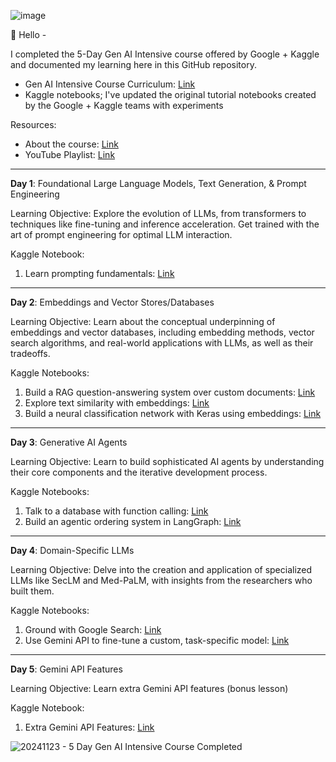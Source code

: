 ![image](https://github.com/user-attachments/assets/6bbbc492-345f-4627-9c4e-93ae4268c76f)

👋 Hello - 

I completed the 5-Day Gen AI Intensive course offered by Google + Kaggle and documented my learning here in this GitHub repository. 

- Gen AI Intensive Course Curriculum: [Link](https://www.kaggle.com/learn-guide/5-day-genai#GenAI)
- Kaggle notebooks; I've updated the original tutorial notebooks created by the Google + Kaggle teams with experiments

Resources:
- About the course: [Link](https://rsvp.withgoogle.com/events/google-generative-ai-intensive)
- YouTube Playlist: [Link](https://www.youtube.com/playlist?list=PLqFaTIg4myu-b1PlxitQdY0UYIbys-2es)

-----

**Day 1**: Foundational Large Language Models, Text Generation, & Prompt Engineering

Learning Objective:
Explore the evolution of LLMs, from transformers to techniques like fine-tuning and inference acceleration. Get trained with the art of prompt engineering for optimal LLM interaction.

Kaggle Notebook:
1. Learn prompting fundamentals: [Link](https://www.kaggle.com/code/juliasuzuki/day-1-llm-prompt-engineering) 

-----

**Day 2**: Embeddings and Vector Stores/Databases 

Learning Objective:
Learn about the conceptual underpinning of embeddings and vector databases, including embedding methods, vector search algorithms, and real-world applications with LLMs, as well as their tradeoffs.

Kaggle Notebooks:
1. Build a RAG question-answering system over custom documents: [Link](https://www.kaggle.com/code/juliasuzuki/day-2-document-q-a-with-rag?scriptVersionId=208487745)
2. Explore text similarity with embeddings: [Link](https://www.kaggle.com/code/juliasuzuki/day-2-embeddings-and-similarity-scores)
3. Build a neural classification network with Keras using embeddings: [Link](https://www.kaggle.com/code/juliasuzuki/day-2-classifying-embeddings-with-keras)

-----

**Day 3**: Generative AI Agents  

Learning Objective:
Learn to build sophisticated AI agents by understanding their core components and the iterative development process.

Kaggle Notebooks:
1. Talk to a database with function calling: [Link](https://www.kaggle.com/code/juliasuzuki/day-3-function-calling-with-the-gemini-api#Try-it!)
2. Build an agentic ordering system in LangGraph: [Link](https://www.kaggle.com/code/juliasuzuki/day-3-building-an-agent-with-langgraph?scriptVersionId=208901539)

-----

**Day 4**: Domain-Specific LLMs 

Learning Objective:
Delve into the creation and application of specialized LLMs like SecLM and Med-PaLM, with insights from the researchers who built them.

Kaggle Notebooks:
1. Ground with Google Search: [Link](https://www.kaggle.com/code/juliasuzuki/day-4-google-search-grounding?scriptVersionId=209213838)
2. Use Gemini API to fine-tune a custom, task-specific model: [Link](https://www.kaggle.com/code/juliasuzuki/day-4-fine-tuning-a-custom-model?scriptVersionId=209221544)

-----

**Day 5**: Gemini API Features 

Learning Objective: Learn extra Gemini API features (bonus lesson)

Kaggle Notebook:
1. Extra Gemini API Features: [Link](https://www.kaggle.com/code/juliasuzuki/bonus-day-extra-gemini-api-features?scriptVersionId=209226299)

![20241123 - 5 Day Gen AI Intensive Course Completed](https://github.com/user-attachments/assets/d7bc8d09-a2df-46e2-a000-1d9957aa88db)
